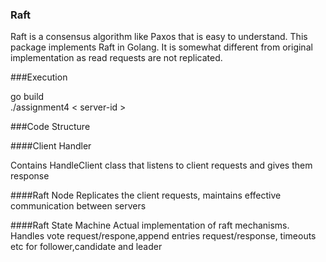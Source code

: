 ### Raft

Raft is a consensus algorithm like Paxos that is easy to understand. This package implements Raft in Golang. It is somewhat different from original implementation as read requests are not replicated.

###Execution

go build <br />
./assignment4 < server-id >

###Code Structure

####Client Handler

Contains HandleClient class that listens to client requests and gives them response

####Raft Node
Replicates the client requests, maintains effective communication between servers

####Raft State Machine
Actual implementation of raft mechanisms. Handles vote request/respone,append entries request/response, timeouts etc for follower,candidate and leader

